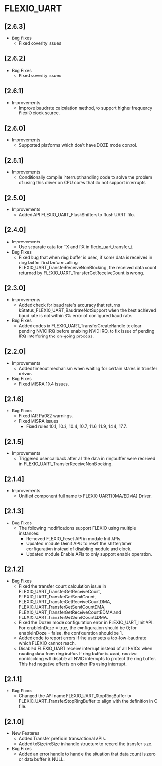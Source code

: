 # FLEXIO_UART

## [2.6.3]

- Bug Fixes
  - Fixed coverity issues

## [2.6.2]

- Bug Fixes
  - Fixed coverity issues

## [2.6.1]

- Improvements
  - Improve baudrate calculation method, to support higher frequency FlexIO clock source.

## [2.6.0]

- Improvements
  - Supported platforms which don't have DOZE mode control.

## [2.5.1]

- Improvements
  - Conditionally compile interrupt handling code to solve the problem of using this driver on CPU cores that do not support interrupts.

## [2.5.0]

- Improvements
  - Added API FLEXIO_UART_FlushShifters to flush UART fifo.

## [2.4.0]

- Improvements
  - Use separate data for TX and RX in flexio_uart_transfer_t.
- Bug Fixes
  - Fixed bug that when ring buffer is used, if some data is received in ring buffer first before calling
    FLEXIO_UART_TransferReceiveNonBlocking, the received data count returned by FLEXIO_UART_TransferGetReceiveCount
    is wrong.

## [2.3.0]

- Improvements
  - Added check for baud rate's accuracy that returns kStatus_FLEXIO_UART_BaudrateNotSupport when the best
    achieved baud rate is not within 3% error of configured baud rate.
- Bug Fixes
  - Added codes in FLEXIO_UART_TransferCreateHandle to clear pending NVIC IRQ before enabling NVIC IRQ, to fix issue
    of pending IRQ interfering the on-going process.

## [2.2.0]

- Improvements
  - Added timeout mechanism when waiting for certain states in transfer driver.
- Bug Fixes
  - Fixed MISRA 10.4 issues.

## [2.1.6]

- Bug Fixes
  - Fixed IAR Pa082 warnings.
  - Fixed MISRA issues
    - Fixed rules 10.1, 10.3, 10.4, 10.7, 11.6, 11.9, 14.4, 17.7.

## [2.1.5]

- Improvements
  - Triggered user callback after all the data in ringbuffer were received in FLEXIO_UART_TransferReceiveNonBlocking.

## [2.1.4]

- Improvements
  - Unified component full name to FLEXIO UART(DMA/EDMA) Driver.

## [2.1.3]

- Bug Fixes
  - The following modifications support FLEXIO using multiple instances:
    - Removed FLEXIO_Reset API in module Init APIs.
    - Updated module Deinit APIs to reset the shifter/timer configuration instead of disabling module and clock.
    - Updated module Enable APIs to only support enable operation.

## [2.1.2]

- Bug Fixes
  - Fixed the transfer count calculation issue in FLEXIO_UART_TransferGetReceiveCount,
    FLEXIO_UART_TransferGetSendCount, FLEXIO_UART_TransferGetReceiveCountDMA, FLEXIO_UART_TransferGetSendCountDMA,
    FLEXIO_UART_TransferGetReceiveCountEDMA and FLEXIO_UART_TransferGetSendCountEDMA.
  - Fixed the Dozen mode configuration error in FLEXIO_UART_Init API. For enableInDoze = true, the configuration
    should be 0; for enableInDoze = false, the configuration should be 1.
  - Added code to report errors if the user sets a too-low-baudrate which FLEXIO cannot reach.
  - Disabled FLEXIO_UART receive interrupt instead of all NVICs when reading data from ring buffer.
    If ring buffer is used, receive nonblocking will disable all NVIC interrupts to protect
    the ring buffer. This had negative effects on other IPs using interrupt.

## [2.1.1]

- Bug Fixes
  - Changed the API name FLEXIO_UART_StopRingBuffer to FLEXIO_UART_TransferStopRingBuffer to align
    with the definition in C file.

## [2.1.0]

- New Features
  - Added Transfer prefix in transactional APIs.
  - Added txSize/rxSize in handle structure to record the transfer size.
- Bug Fixes
  - Added an error handle to handle the situation that data count is zero or data buffer is NULL.
